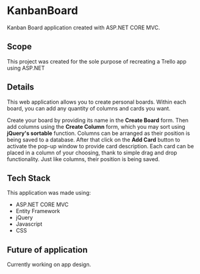 # KanbanBoard
Kanban Board application created with ASP.NET CORE MVC.
## Scope
This project was created for the sole purpose of recreating a Trello app using ASP.NET
## Details 
This web application allows you to create personal boards. Within each board, you can add any quantity of columns and cards you want.

Create your board by providing its name in the **Create Board** form. Then add columns using the **Create Column** form, which you may sort using **jQuery's sortable** function. Columns can be arranged as their position is being saved to a database. After that click on the **Add Card** button to activate the pop-up window to provide card description. Each card can be placed in a column of your choosing, thank to simple drag and drop functionality. Just like columns, their position is being saved.



## Tech Stack
This application was made using: 
* ASP.NET CORE MVC
* Entity Framework 
* jQuery
* Javascript
* CSS

## Future of application
Currently working on app design.
